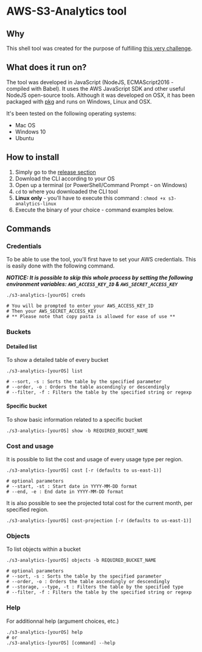# AWS-S3-Analytics tool
## Why
This shell tool was created for the purpose of fulfilling [this very challenge](https://github.com/coveo/devops-coding-challenge).

## What does it run on?
The tool was developed in JavaScript (NodeJS, ECMAScript2016 - compiled with Babel). It uses the AWS JavaScript SDK and other useful NodeJS open-source tools. Although it was developed on OSX, it has been packaged with [pkg](https://www.npmjs.com/package/pkg) and runs on Windows, Linux and OSX.

It's been tested on the following operating systems:
- Mac OS
- Windows 10
- Ubuntu

## How to install
1. Simply go to the [release section](https://github.com/delirius325/aws-s3-analytics/releases)
2. Download the CLI according to your OS 
3. Open up a terminal (or PowerShell/Command Prompt - on Windows) 
4. ```cd``` to where you downloaded the CLI tool
5. **Linux only** - you'll have to execute this command : ```chmod +x s3-analytics-linux```
6. Execute the binary of your choice - command examples below.

## Commands
### Credentials
To be able to use the tool, you'll first have to set your AWS credentials. This is easily done with the following command.

**_NOTICE: It is possible to skip this whole process by setting the following environment variables: `AWS_ACCESS_KEY_ID` & `AWS_SECRET_ACCESS_KEY`_**
```shell
./s3-analytics-[yourOS] creds

# You will be prompted to enter your AWS_ACCESS_KEY_ID
# Then your AWS_SECRET_ACCESS_KEY
# ** Please note that copy pasta is allowed for ease of use **
```
### Buckets
#### Detailed list
To show a detailed table of every bucket
```shell
./s3-analytics-[yourOS] list

# --sort, -s : Sorts the table by the specified parameter
# --order, -o : Orders the table ascendingly or descendingly
# --filter, -f : Filters the table by the specified string or regexp

```
#### Specific bucket
To show basic information related to a specific bucket
```shell
./s3-analytics-[yourOS] show -b REQUIRED_BUCKET_NAME
```
### Cost and usage
It is possible to list the cost and usage of every usage type per region.
```shell
./s3-analytics-[yourOS] cost [-r (defaults to us-east-1)]

# optional parameters
# --start, -st : Start date in YYYY-MM-DD format
# --end, -e : End date in YYYY-MM-DD format
```

It is also possible to see the projected total cost for the current month, per specified region.
```shell
./s3-analytics-[yourOS] cost-projection [-r (defaults to us-east-1)]
```
### Objects
To list objects within a bucket
```shell
./s3-analytics-[yourOS] objects -b REQUIRED_BUCKET_NAME 

# optional parameters
# --sort, -s : Sorts the table by the specified parameter
# --order, -o : Orders the table ascendingly or descendingly
# --storage, --type, -t : Filters the table by the specified type
# --filter, -f : Filters the table by the specified string or regexp
```
### Help
For additionnal help (argument choices, etc.)
```shell
./s3-analytics-[yourOS] help
# or
./s3-analytics-[yourOS] [command] --help
```
